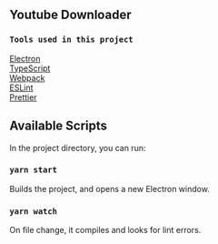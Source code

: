 ## Youtube Downloader

### `Tools used in this project`

[Electron](https://electronjs.org/)<br>
[TypeScript](https://www.typescriptlang.org/)<br>
[Webpack](https://webpack.js.org/)<br>
[ESLint](https://eslint.org/)<br>
[Prettier](https://prettier.io/)<br>

## Available Scripts

In the project directory, you can run:

### `yarn start`

Builds the project, and opens a new Electron window.

### `yarn watch`

On file change, it compiles and looks for lint errors.
